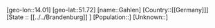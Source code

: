 ﻿---
location: [51.72,14.01]
type: City
tags:
- geo/City


SpocWebEntityId: 30338
isDeleted: false
confidential: public

---
[geo-lon::14.01]
[geo-lat::51.72]
[name::Gahlen]
[Country::[[Germany]]]
[State :: [[../../Brandenburg]] ]
[Population::]
[Unknown::]

